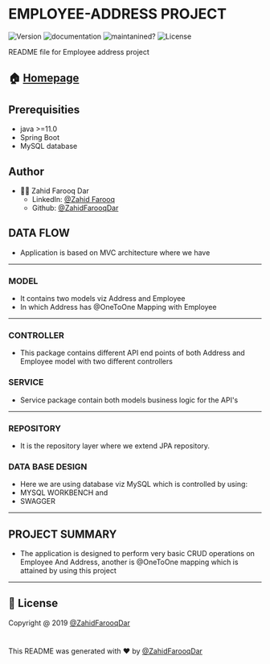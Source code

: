 # EMPLOYEE-ADDRESS PROJECT
![Version](https://img.shields.io/static/v1?label=java-version&message=%3E=11&color=blue) ![documentation](https://img.shields.io/static/v1?label=documentation&message=yes&color=green) ![maintanined?](https://img.shields.io/static/v1?label=maintained?&message=yes&color=green) ![License](https://img.shields.io/static/v1?label=license&message=ZAHID&color=orange)

README file for Employee address project
## 🏠  [Homepage](https://github.com/ZahidFarooqDar/fs10-assignments/tree/main/EmployeeAddress)
## Prerequisities
* java >=11.0
* Spring Boot
* MySQL database

## Author

* 🙍‍♂️ Zahid Farooq Dar
  * LinkedIn: [@Zahid Farooq](https://www.linkedin.com/in/zahid-farooq-dar/)
  * Github: [@ZahidFarooqDar](https://github.com/ZahidFarooqDar)

## DATA FLOW
* Application is based on MVC architecture where we have
---
### MODEL
* It contains two models viz Address and Employee
* In which Address has @OneToOne Mapping with Employee
---
### CONTROLLER
* This package contains different API end points of both Address and Employee model with two different controllers 

### SERVICE
* Service package contain both models business logic for the API's
  
---
### REPOSITORY 
* It is the repository layer where we extend JPA repository.

### DATA BASE DESIGN
* Here we are using database viz MySQL which is controlled by using:
* MYSQL WORKBENCH and
* SWAGGER
---

## PROJECT SUMMARY
* The application is designed to perform very basic CRUD operations on Employee And Address, another is @OneToOne mapping which is attained by using this project
---
## 📝 License

 Copyright @ 2019 [@ZahidFarooqDar](https://github.com/ZahidFarooqDar)


# 

This README was generated with ❤️ by [@ZahidFarooqDar](https://github.com/ZahidFarooqDar)
